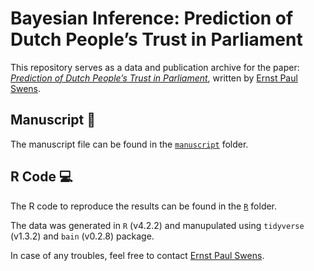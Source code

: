 # Bayesian Inference: Prediction of Dutch People’s Trust in Parliament

This repository serves as a data and publication archive for the paper: *[Prediction of Dutch People’s Trust in Parliament](/manuscript/manuscript.pdf)*, written by [Ernst Paul Swens](https://ernst-paul.github.io).

## Manuscript :notebook:
The manuscript file can be found in the [`manuscript`](/manuscript/) folder.

## R Code :computer:
The R code to reproduce the results can be found in the [`R`](/R/) folder.

The data was generated in `R` (v4.2.2) and manupulated using `tidyverse` (v1.3.2) and `bain` (v0.2.8) package. 

In case of any troubles, feel free to contact [Ernst Paul Swens](mailto:epswens@gmail.com).
